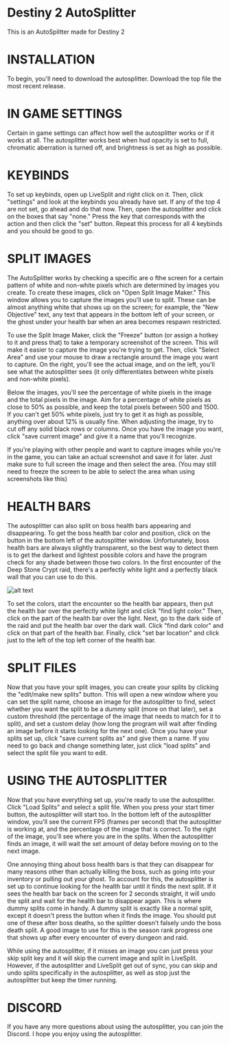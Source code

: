 # Destiny 2 AutoSplitter
This is an AutoSplitter made for Destiny 2

# INSTALLATION

To begin, you'll need to download the autosplitter. Download the top file the most recent release.

# IN GAME SETTINGS

Certain in game settings can affect how well the autosplitter works or if it works at all. The autosplitter works best when hud opacity is set to full, chromatic aberration is turned off, and brightness is set as high as possible.

# KEYBINDS

To set up keybinds, open up LiveSplit and right click on it. Then, click "settings" and look at the keybinds you already have set. If any of the top 4 are not set, go ahead and do that now. Then, open the autosplitter and click on the boxes that say "none." Press the key that corresponds with the action and then click the "set" button. Repeat this process for all 4 keybinds and you should be good to go.

 # SPLIT IMAGES

The AutoSplitter works by checking a specific are o fthe screen for a certain pattern of white and non-white pixels which are determined by images you create. To create these images, click on "Open Split Image Maker." This window allows you to capture the images you'll use to split. These can be almost anything white that shows up on the screen; for example, the "New Objective" text, any text that appears in the bottom left of your screen, or the ghost under your health bar when an area becomes respawn restricted.

To use the Split Image Maker, click the "Freeze" button (or assign a hotkey to it and press that) to take a temporary screenshot of the screen. This will make it easier to capture the image you're trying to get. Then, click "Select Area" and use your mouse to draw a rectangle around the image you want to capture. On the right, you'll see the actual image, and on the left, you'll see what the autosplitter sees (it only differentiates between white pixels and non-white pixels).

Below the images, you'll see the percentage of white pixels in the image and the total pixels in the image. Aim for a percentage of white pixels as close to 50% as possible, and keep the total pixels between 500 and 1500. If you can't get 50% white pixels, just try to get it as high as possible, anything over about 12% is usually fine. When adjusting the image, try to cut off any solid black rows or columns. Once you have the image you want, click "save current image" and give it a name that you'll recognize.

If you're playing with other people and want to capture images while you're in the game, you can take an actual screenshot and save it for later. Just make sure to full screen the image and then select the area. (You may still need to freeze the screen to be able to select the area whan using screenshots like this)

# HEALTH BARS

The autosplitter can also split on boss health bars appearing and disappearing. To get the boss health bar color and position, click on the button in the bottom left of the autosplitter window. Unfortunately, boss health bars are always slightly transparent, so the best way to detect them is to get the darkest and lightest possible colors and have the program check for any shade between those two colors. In the first encounter of the Deep Stone Crypt raid, there's a perfectly white light and a perfectly black wall that you can use to do this.

![alt text](tree/images/lightside.png?raw=true)

To set the colors, start the encounter so the health bar appears, then put the health bar over the perfectly white light and click "find light color." Then, click on the part of the health bar over the light. Next, go to the dark side of the raid and put the health bar over the dark wall. Click "find dark color" and click on that part of the health bar. Finally, click "set bar location" and click just to the left of the top left corner of the health bar.

# SPLIT FILES

Now that you have your split images, you can create your splits by clicking the "edit/make new splits" button. This will open a new window where you can set the split name, choose an image for the autosplitter to find, select whether you want the split to be a dummy split (more on that later), set a custom threshold (the percentage of the image that needs to match for it to split), and set a custom delay (how long the program will wait after finding an image before it starts looking for the next one). Once you have your splits set up, click "save current splits as" and give them a name. If you need to go back and change something later, just click "load splits" and select the split file you want to edit.

# USING THE AUTOSPLITTER

Now that you have everything set up, you're ready to use the autosplitter. Click "Load Splits" and select a split file. When you press your start timer button, the autosplitter will start too. In the bottom left of the autosplitter window, you'll see the current FPS (frames per second) that the autosplitter is working at, and the percentage of the image that is correct. To the right of the image, you'll see where you are in the splits. When the autosplitter finds an image, it will wait the set amount of delay before moving on to the next image.

One annoying thing about boss health bars is that they can disappear for many reasons other than actually killing the boss, such as going into your inventory or pulling out your ghost. To account for this, the autosplitter is set up to continue looking for the health bar until it finds the next split. If it sees the health bar back on the screen for 2 seconds straight, it will undo the split and wait for the health bar to disappear again. This is where dummy splits come in handy. A dummy split is exactly like a normal split, except it doesn't press the button when it finds the image. You should put one of these after boss deaths, so the splitter doesn't falsely undo the boss death split. A good image to use for this is the season rank progress one that shows up after every encounter of every dungeon and raid.

While using the autosplitter, if it misses an image you can just press your skip split key and it will skip the current image and split in LiveSplit. However, if the autosplitter and LiveSplit get out of sync, you can skip and undo splits specifically in the autosplitter, as well as stop just the autosplitter but keep the timer running.

# DISCORD

If you have any more questions about using the autosplitter, you can join the Discord. I hope you enjoy using the autosplitter.
